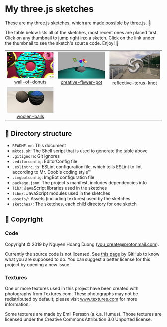 # My three.js sketches

These are my three.js sketches, which are made possible by
[three.js](https://threejs.org). :art:

The table below lists all of the sketches, most recent ones are placed first.
Click on any thumbnail to jump right into a sketch. Click on the link under
the thumbnail to see the sketch's source code. Enjoy! :lollipop:

<table>
    <tr>
        <td align="center">
            <a href="https://you-create.github.io/three.js-sketches/sketches/wall-of-donuts"><img src="sketches/wall-of-donuts/thumbnail.png"/></a><br/>
            <a href="sketches/wall-of-donuts/">wall-of-donuts</a>
        </td>
        <td align="center">
            <a href="https://you-create.github.io/three.js-sketches/sketches/creative-flower-pot"><img src="sketches/creative-flower-pot/thumbnail.png"/></a><br/>
            <a href="sketches/creative-flower-pot/">creative-flower-pot</a>
        </td>
        <td align="center">
            <a href="https://you-create.github.io/three.js-sketches/sketches/reflective-torus-knot"><img src="sketches/reflective-torus-knot/thumbnail.png"/></a><br/>
            <a href="sketches/reflective-torus-knot/">reflective-torus-knot</a>
        </td>
    </tr>
    <tr>
        <td align="center">
            <a href="https://you-create.github.io/three.js-sketches/sketches/woolen-balls"><img src="sketches/woolen-balls/thumbnail.png"/></a><br/>
            <a href="sketches/woolen-balls/">woolen-balls</a>
        </td>
    </tr>
</table>

## :open_file_folder: Directory structure

- `README.md`: This document
- `mktos.sh`: The Shell script that is used to generate the table above
- `.gitignore`: Git ignores
- `.editorconfig`: EditorConfig file
- `.eslintrc.js`: ESLint configuration file, which tells ESLint to lint
  according to Mr. Doob's coding style™
- `.imgbotconfig`: ImgBot configuration file
- `package.json`: The project's manifest, includes dependencies info
- `lib/`: JavaScript libraries used in the sketches
- `libm/`: JavaScript modules used in the sketches
- `assets/`: Assets (including textures) used by the sketches
- `sketches/`: The sketches, each child directory for one sketch

## :page_with_curl: Copyright

### Code

[no-lic]: https://choosealicense.com/no-permission/

Copyright :copyright: 2019 by Nguyen Hoang Duong (<you_create@protonmail.com>).

Currently the source code is not licensed. See [this page][no-lic] by GitHub to
know what you are supposed to do. You can suggest a better license for this
project by opening a new issue.

### Textures

One or more textures used in this project have been created with photographs
from Textures.com. These photographs may not be redistributed by default;
please visit www.textures.com for more information.

Some textures are made by Emil Persson (a.k.a. Humus). Those textures are
licensed under the Creative Commons Attribution 3.0 Unported license.
